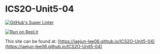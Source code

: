 # ICS2O-Unit5-04

[![GitHub's Super Linter](https://github.com/jaejun-lee06/ICS2O-Unit5-04/workflows/GitHub's%20Super%20Linter/badge.svg)](https://github.com/jaejun-lee06/ICS2O-Unit5-04/actions)

[![Run on Repl.it](https://repl.it/badge/github/jaejun-lee06/ICS2O-Unit5-04)](https://repl.it/github/jaejun-lee06/ICS2O-Unit5-04)

This site can be found at: [https://jaejun-lee06.github.io/ICS2O-Unit5-04](https://jaejun-lee06.github.io/ICS2O-Unit5-04)
